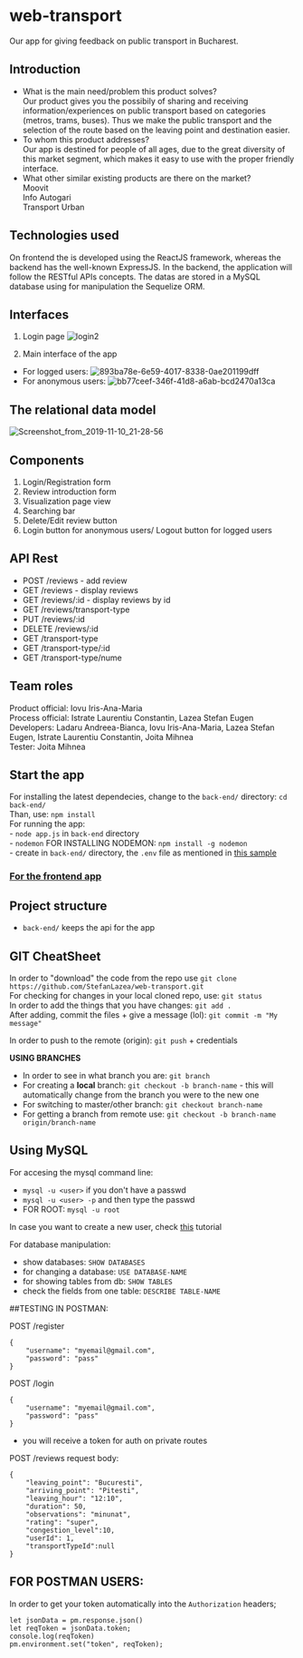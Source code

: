 # web-transport
Our app for giving feedback on public transport in Bucharest.

## Introduction
- What is the main need/problem this product solves? <br />
Our product gives you the possibily of sharing and receiving information/experiences on public transport based on categories (metros, trams, buses). Thus we make the public transport and the selection of the route based on the leaving point and destination easier. 
- To whom this product addresses? <br />
Our app is destined for people of all ages, due to the great diversity of this market segment, which makes it easy to use with the proper friendly interface. 
- What other similar existing products are there on the market? <br />
Moovit <br />
Info Autogari <br />
Transport Urban

## Technologies used
On frontend the is developed using the ReactJS framework, whereas the backend has the well-known ExpressJS. 
In the backend, the application will follow the RESTful APIs concepts. 
The datas are stored in a MySQL database using for manipulation the Sequelize ORM.  

## Interfaces
1. Login page
![login2](https://user-images.githubusercontent.com/48203043/69498394-53daa780-0ef0-11ea-8a68-c79c99115519.png)

2. Main interface of the app
- For logged users:
![893ba78e-6e59-4017-8338-0ae201199dff](https://user-images.githubusercontent.com/48203043/69498367-fe05ff80-0eef-11ea-8717-59f7ed7e5f33.jpg)
- For anonymous users:
![bb77ceef-346f-41d8-a6ab-bcd2470a13ca](https://user-images.githubusercontent.com/48203043/69498385-31e12500-0ef0-11ea-8455-aa3c0e683091.jpg)

## The relational data model
![Screenshot_from_2019-11-10_21-28-56](https://user-images.githubusercontent.com/48203043/69498406-81275580-0ef0-11ea-8d82-8cac77cc983b.png)

## Components
1. Login/Registration form
2. Review introduction form
3. Visualization page view
4. Searching bar 
5. Delete/Edit review button
6. Login button for anonymous users/ Logout button for logged users

## API Rest
- POST /reviews - add review <br />
- GET /reviews - display reviews <br />
- GET /reviews/:id - display reviews by id <br />
- GET /reviews/transport-type <br />
- PUT /reviews/:id <br />
- DELETE /reviews/:id <br />
- GET /transport-type <br />
- GET /transport-type/:id <br />
- GET /transport-type/nume

## Team roles
Product official: Iovu Iris-Ana-Maria <br />
Process official: Istrate Laurentiu Constantin, Lazea Stefan Eugen <br/>
Developers: Ladaru Andreea-Bianca, Iovu Iris-Ana-Maria, Lazea Stefan Eugen, Istrate Laurentiu Constantin, Joita Mihnea <br/>
Tester: Joita Mihnea


## Start the app  
For installing the latest dependecies, change to the `back-end/` directory: ```cd back-end/```    
Than, use: ```npm install```   
For running the app:  
    - ```node app.js``` in `back-end` directory  
    - ```nodemon```  FOR INSTALLING NODEMON: ```npm install -g nodemon```  
	- create in ```back-end/``` directory, the ```.env``` file as mentioned in [this sample](back-end/.env.sample)

### [For the frontend app](front-end/README.md)
## Project structure
- `back-end/` keeps the api for the app
 

## GIT CheatSheet

In order to "download" the code from the repo use ```git clone https://github.com/StefanLazea/web-transport.git```  
For checking for changes in your local cloned repo, use: ```git status```  
In order to add the things that you have changes: ```git add . ```  
After adding, commit the files + give a message (lol): ```git commit -m "My message"```  

In order to push to the remote (origin): ```git push``` + credentials

**USING BRANCHES**
- In order to see in what branch you are: ```git branch```
- For creating a **local** branch: ```git checkout -b branch-name``` - this will automatically change from the branch you were to the new one
- For switching to master/other branch: ```git checkout branch-name```
- For getting a branch from remote use: ```git checkout -b branch-name origin/branch-name```

## Using MySQL 

For accesing the mysql command line:  
- ```mysql -u <user>``` if you don't have a passwd  
- ```mysql -u <user> -p``` and then type the passwd  
- FOR ROOT: ```mysql -u root```

In case you want to create a new user, check [this](https://ebu.gitbook.io/webtech-superheroes/configurare-mediu-de-lucru/mysql) tutorial  

For database manipulation:  
- show databases: ```SHOW DATABASES```  
- for changing a database: ```USE DATABASE-NAME```  
- for showing tables from db: ```SHOW TABLES```  
- check the fields from one table: ```DESCRIBE TABLE-NAME```  

##TESTING IN POSTMAN:

POST /register  
```
{
	"username": "myemail@gmail.com",
	"password": "pass"
}
```

POST /login  
```
{
	"username": "myemail@gmail.com",
	"password": "pass"
}
```  
- you will receive a token for auth on private routes


POST /reviews
request body:
```
{
	"leaving_point": "Bucuresti",
    "arriving_point": "Pitesti",
    "leaving_hour": "12:10",
    "duration": 50,
    "observations": "minunat",
    "rating": "super",
    "congestion_level":10,
    "userId": 1,
    "transportTypeId":null
}
```

## FOR POSTMAN USERS:  
In order to get your token automatically into the ```Authorization``` headers;  

```
let jsonData = pm.response.json()
let reqToken = jsonData.token;
console.log(reqToken)
pm.environment.set("token", reqToken);
```
